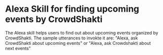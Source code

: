 # Alexa Skill for finding upcoming events by CrowdShakti
The Alexa skill helps users to find out about upcoming events organized by CrowdShakti. The sample utterances to invokte it are:
"Alexa, ask CrowdShakti about upcoming events" or "Alexa, ask Crowdshakti about next events"
